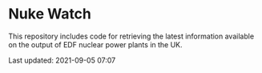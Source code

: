 # Nuke Watch

This repository includes code for retrieving the latest information available on the output of EDF nuclear power plants in the UK.

Last updated: 2021-09-05 07:07